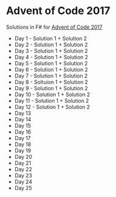 # Advent of Code 2017

Solutions in F# for [Advent of Code 2017](http://adventofcode.com/2017)

* Day 1 - Solution 1 + Solution 2 
* Day 2 - Solution 1 + Solution 2
* Day 3 - Solution 1 + Solution 2
* Day 4 - Solution 1 + Solution 2 
* Day 5 - Solution 1 + Solution 2 
* Day 6 - Solution 1 + Solution 2 
* Day 7 - Solution 1 + Solution 2 
* Day 8 - Soltuion 1 + Solution 2 
* Day 9 - Solution 1 + Solution 2
* Day 10 - Solution 1 + Solution 2 
* Day 11 - Solution 1 + Solution 2
* Day 12 - Solution 1 + Solution 2
* Day 13
* Day 14
* Day 15
* Day 16
* Day 17
* Day 18
* Day 19
* Day 20
* Day 21
* Day 22
* Day 23
* Day 24
* Day 25